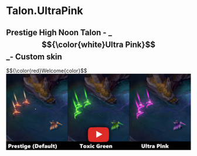 # Talon.UltraPink

## Prestige High Noon Talon - **_ $${\color{white}Ultra Pink}$$ _**- Custom skin
$${\color{red}Welcome{color}$$
[![IMAGE ALT TEXT HERE](./readme_picture.png)](https://www.youtube.com/watch?v=hdWnTyzXnX8)
